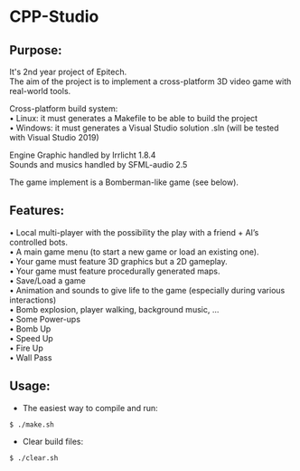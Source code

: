 # CPP-Studio
## Purpose:
It's 2nd year project of Epitech.<br/>
The aim of the project is to implement a cross-platform 3D video game with real-world tools.<br/>

Cross-platform build system:<br/>
• Linux: it must generates a Makefile to be able to build the project<br/>
• Windows: it must generates a Visual Studio solution .sln (will be tested with Visual Studio 2019)<br/>

Engine Graphic handled by Irrlicht 1.8.4<br/>
Sounds and musics handled by SFML-audio 2.5<br/>

The game implement is a Bomberman-like game (see below).<br/>
<img src="https://github.com/AntoinePoisson/CPP-Studio/blob/master/ressources/images/imgGit.png" alt="" />

## Features:
• Local multi-player with the possibility the play with a friend + AI’s controlled bots.<br/>
• A main game menu (to start a new game or load an existing one).<br/>
• Your game must feature 3D graphics but a 2D gameplay.<br/>
• Your game must feature procedurally generated maps.<br/>
• Save/Load a game<br/>
• Animation and sounds to give life to the game (especially during various interactions)<br/>
• Bomb explosion, player walking, background music, ...<br/>
• Some Power-ups<br/>
• Bomb Up<br/>
• Speed Up<br/>
• Fire Up<br/>
• Wall Pass<br/>

## Usage:
 - The easiest way to compile and run:
```console
$ ./make.sh
```

 - Clear build files:
```console
$ ./clear.sh
```
